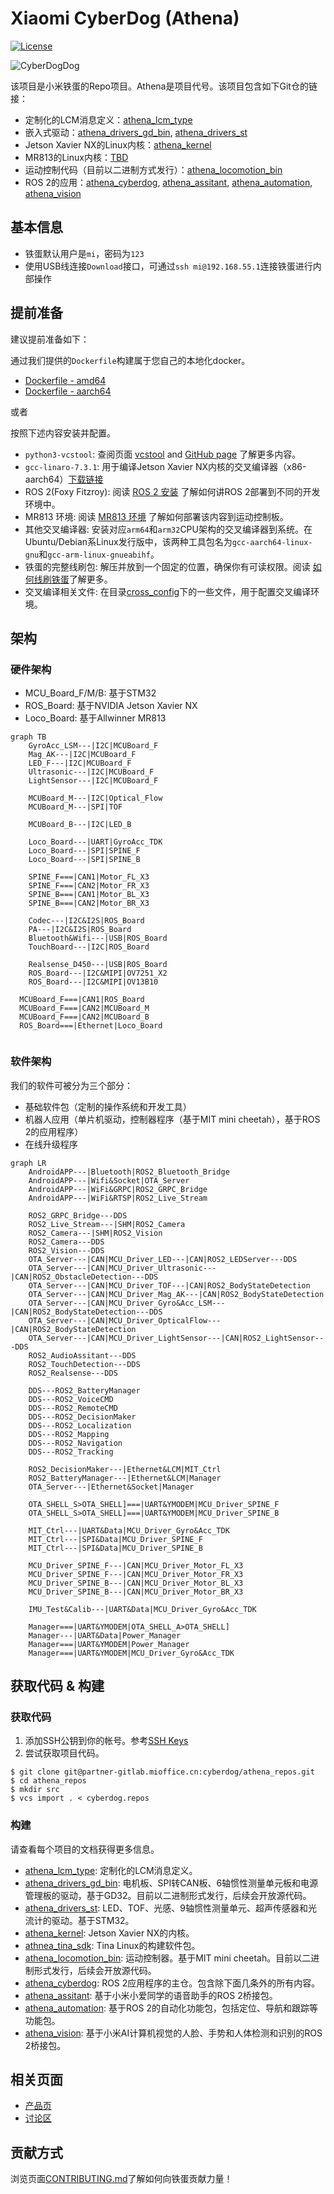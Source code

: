 # Xiaomi CyberDog (Athena)

[![License](https://img.shields.io/badge/License-Apache%202.0-orange)](https://choosealicense.com/licenses/apache-2.0/)

![CyberDogDog](https://cdn.cnbj2m.fds.api.mi-img.com/cyberdog-package/packages/doc_materials/cyberdogdog.jpeg)

该项目是小米铁蛋的Repo项目。Athena是项目代号。该项目包含如下Git仓的链接：

- 定制化的LCM消息定义：[athena_lcm_type](https://partner-gitlab.mioffice.cn/cyberdog/athena_lcm_type)
- 嵌入式驱动：[athena_drivers_gd_bin](https://partner-gitlab.mioffice.cn/cyberdog/athena_drivers_gd_bin), [athena_drivers_st](https://partner-gitlab.mioffice.cn/cyberdog/athena_drivers_st)
- Jetson Xavier NX的Linux内核：[athena_kernel](https://partner-gitlab.mioffice.cn/cyberdog/athena_kernel)
- MR813的Linux内核：[TBD](TBD)
- 运动控制代码（目前以二进制方式发行）：[athena_locomotion_bin](https://partner-gitlab.mioffice.cn/cyberdog/athena_locomotion_bin)
- ROS 2的应用：[athena_cyberdog](https://partner-gitlab.mioffice.cn/cyberdog/athena_cyberdog), [athena_assitant](https://partner-gitlab.mioffice.cn/cyberdog/athena_assistant), [athena_automation](https://partner-gitlab.mioffice.cn/cyberdog/athena_automation), [athena_vision](https://partner-gitlab.mioffice.cn/cyberdog/athena_vision)

## 基本信息

- 铁蛋默认用户是`mi`，密码为`123`
- 使用USB线连接`Download`接口，可通过`ssh mi@192.168.55.1`连接铁蛋进行内部操作

## 提前准备

建议提前准备如下：

通过我们提供的`Dockerfile`构建属于您自己的本地化docker。

- [Dockerfile - amd64](dockers/amd64/Dockerfile)
- [Dockerfile - aarch64](dockers/aarch64/Dockerfile)

或者

按照下述内容安装并配置。

- `python3-vcstool`: 查阅页面 [vcstool](http://wiki.ros.org/vcstool) and [GitHub page](https://github.com/dirk-thomas/vcstool) 了解更多内容。
- `gcc-linaro-7.3.1`: 用于编译Jetson Xavier NX内核的交叉编译器（x86-aarch64）[下载链接](https://cdn.cnbj1.fds.api.mi-img.com/build-tool/gcc-linaro-7.3.1-2018.05-x86_64_aarch64-linux-gnu.tar.xz)
- ROS 2(Foxy Fitzroy): 阅读 [ROS 2 安装](TBD) 了解如何讲ROS 2部署到不同的开发环境中。
- MR813 环境: 阅读 [MR813 环境](TBD) 了解如何部署该内容到运动控制板。
- 其他交叉编译器: 安装对应`arm64`和`arm32`CPU架构的交叉编译器到系统。在Ubuntu/Debian系Linux发行版中，该两种工具包名为`gcc-aarch64-linux-gnu`和`gcc-arm-linux-gnueabihf`。
- 铁蛋的完整线刷包: 解压并放到一个固定的位置，确保你有可读权限。阅读 [如何线刷铁蛋](docs/Flashing.md)了解更多。
- 交叉编译相关文件: 在目录[cross_config](TBD)下的一些文件，用于配置交叉编译环境。

## 架构

### 硬件架构

- MCU_Board_F/M/B: 基于STM32
- ROS_Board: 基于NVIDIA Jetson Xavier NX
- Loco_Board: 基于Allwinner MR813

```mermaid
graph TB
	GyroAcc_LSM---|I2C|MCUBoard_F
	Mag_AK---|I2C|MCUBoard_F
	LED_F---|I2C|MCUBoard_F
	Ultrasonic---|I2C|MCUBoard_F
	LightSensor---|I2C|MCUBoard_F
	
	MCUBoard_M---|I2C|Optical_Flow
	MCUBoard_M---|SPI|TOF
	
	MCUBoard_B---|I2C|LED_B

	Loco_Board---|UART|GyroAcc_TDK
	Loco_Board---|SPI|SPINE_F
	Loco_Board---|SPI|SPINE_B
	
	SPINE_F===|CAN1|Motor_FL_X3
	SPINE_F===|CAN2|Motor_FR_X3
	SPINE_B===|CAN1|Motor_BL_X3
	SPINE_B===|CAN2|Motor_BR_X3
	
	Codec---|I2C&I2S|ROS_Board
	PA---|I2C&I2S|ROS_Board
	Bluetooth&Wifi---|USB|ROS_Board
	TouchBoard---|I2C|ROS_Board
	
	Realsense_D450---|USB|ROS_Board
	ROS_Board---|I2C&MIPI|OV7251_X2
	ROS_Board---|I2C&MIPI|OV13B10

  MCUBoard_F===|CAN1|ROS_Board
  MCUBoard_F===|CAN2|MCUBoard_M
  MCUBoard_F===|CAN2|MCUBoard_B
  ROS_Board===|Ethernet|Loco_Board
    
```

### 软件架构

我们的软件可被分为三个部分：
- 基础软件包（定制的操作系统和开发工具）
- 机器人应用（单片机驱动，控制器程序（基于MIT mini cheetah），基于ROS 2的应用程序）
- 在线升级程序

```mermaid
graph LR
	AndroidAPP---|Bluetooth|ROS2_Bluetooth_Bridge
	AndroidAPP---|Wifi&Socket|OTA_Server
	AndroidAPP---|WiFi&GRPC|ROS2_GRPC_Bridge
	AndroidAPP---|WiFi&RTSP|ROS2_Live_Stream
	
	ROS2_GRPC_Bridge---DDS
	ROS2_Live_Stream---|SHM|ROS2_Camera
	ROS2_Camera---|SHM|ROS2_Vision
	ROS2_Camera---DDS
	ROS2_Vision---DDS
	OTA_Server---|CAN|MCU_Driver_LED---|CAN|ROS2_LEDServer---DDS
	OTA_Server---|CAN|MCU_Driver_Ultrasonic---|CAN|ROS2_ObstacleDetection---DDS
	OTA_Server---|CAN|MCU_Driver_TOF---|CAN|ROS2_BodyStateDetection
	OTA_Server---|CAN|MCU_Driver_Mag_AK---|CAN|ROS2_BodyStateDetection
	OTA_Server---|CAN|MCU_Driver_Gyro&Acc_LSM---|CAN|ROS2_BodyStateDetection---DDS
	OTA_Server---|CAN|MCU_Driver_OpticalFlow---|CAN|ROS2_BodyStateDetection
	OTA_Server---|CAN|MCU_Driver_LightSensor---|CAN|ROS2_LightSensor---DDS
	ROS2_AudioAssitant---DDS
	ROS2_TouchDetection---DDS
	ROS2_Realsense---DDS
	
	DDS---ROS2_BatteryManager
	DDS---ROS2_VoiceCMD
	DDS---ROS2_RemoteCMD
	DDS---ROS2_DecisionMaker
	DDS---ROS2_Localization
	DDS---ROS2_Mapping
	DDS---ROS2_Navigation
	DDS---ROS2_Tracking
	
	ROS2_DecisionMaker---|Ethernet&LCM|MIT_Ctrl
	ROS2_BatteryManager---|Ethernet&LCM|Manager
	OTA_Server---|Ethernet&Socket|Manager
	
	OTA_SHELL_S>OTA_SHELL]===|UART&YMODEM|MCU_Driver_SPINE_F
	OTA_SHELL_S>OTA_SHELL]===|UART&YMODEM|MCU_Driver_SPINE_B
	
	MIT_Ctrl---|UART&Data|MCU_Driver_Gyro&Acc_TDK
	MIT_Ctrl---|SPI&Data|MCU_Driver_SPINE_F
	MIT_Ctrl---|SPI&Data|MCU_Driver_SPINE_B
	
	MCU_Driver_SPINE_F---|CAN|MCU_Driver_Motor_FL_X3
	MCU_Driver_SPINE_F---|CAN|MCU_Driver_Motor_FR_X3
	MCU_Driver_SPINE_B---|CAN|MCU_Driver_Motor_BL_X3
	MCU_Driver_SPINE_B---|CAN|MCU_Driver_Motor_BR_X3
	
	IMU_Test&Calib---|UART&Data|MCU_Driver_Gyro&Acc_TDK
	
	Manager===|UART&YMODEM|OTA_SHELL_A>OTA_SHELL]
	Manager---|UART&Data|Power_Manager
	Manager===|UART&YMODEM|Power_Manager
	Manager===|UART&YMODEM|MCU_Driver_Gyro&Acc_TDK	
```

## 获取代码 & 构建

### 获取代码
1. 添加SSH公钥到你的帐号。参考[SSH Keys](https://partner-gitlab.mioffice.cn/profile/keys)
2. 尝试获取项目代码。

```shell
$ git clone git@partner-gitlab.mioffice.cn:cyberdog/athena_repos.git
$ cd athena_repos
$ mkdir src
$ vcs import . < cyberdog.repos
```

### 构建

请查看每个项目的文档获得更多信息。

- [athena_lcm_type](https://partner-gitlab.mioffice.cn/cyberdog/athena_lcm_type): 定制化的LCM消息定义。
- [athena_drivers_gd_bin](https://partner-gitlab.mioffice.cn/cyberdog/athena_drivers_gd_bin): 电机板、SPI转CAN板、6轴惯性测量单元板和电源管理板的驱动，基于GD32。目前以二进制形式发行，后续会开放源代码。
- [athena_drivers_st](https://partner-gitlab.mioffice.cn/cyberdog/athena_drivers_st): LED、TOF、光感、9轴惯性测量单元、超声传感器和光流计的驱动。基于STM32。
- [athena_kernel](https://partner-gitlab.mioffice.cn/cyberdog/athena_kernel): Jetson Xavier NX的内核。
- [athnea_tina_sdk](https://partner-gitlab.mioffice.cn/cyberdog/athena_tina_sdk): Tina Linux的构建软件包。
- [athena_locomotion_bin](https://partner-gitlab.mioffice.cn/cyberdog/athena_locomotion_bin): 运动控制器。基于MIT mini cheetah。目前以二进制形式发行，后续会开放源代码。
- [athena_cyberdog](https://partner-gitlab.mioffice.cn/cyberdog/athena_cyberdog): ROS 2应用程序的主仓。包含除下面几条外的所有内容。
- [athena_assitant](https://partner-gitlab.mioffice.cn/cyberdog/athena_assistant): 基于小米小爱同学的语音助手的ROS 2桥接包。
- [athena_automation](https://partner-gitlab.mioffice.cn/cyberdog/athena_automation): 基于ROS 2的自动化功能包，包括定位、导航和跟踪等功能包。
- [athena_vision](https://partner-gitlab.mioffice.cn/cyberdog/athena_vision): 基于小米AI计算机视觉的人脸、手势和人体检测和识别的ROS 2桥接包。

## 相关页面

- [产品页](https://www.mi.com/cyberdog)
- [讨论区](https://www.xiaomi.cn/board/27817860)

## 贡献方式

浏览页面[CONTRIBUTING.md](CONTRIBUTING.md)了解如何向铁蛋贡献力量！
